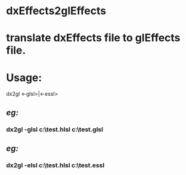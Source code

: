 # dxEffects2glEffects
# translate dxEffects file to glEffects file.
# Usage:
 dx2gl <-glsl>|<-essl>  <in> <output>
## *eg:*
 ### dx2gl -glsl c:\test.hlsl c:\test.glsl
## *eg:*
 ### dx2gl -elsl c:\test.hlsl c:\test.essl
